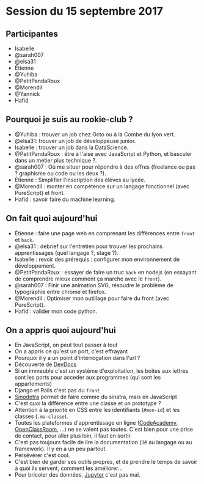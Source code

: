 # Session du 15 septembre 2017

## Participantes

- Isabelle
- @sarah007 
- @elsa31 
- Étienne
- @Yuhiba 
- @PetitPandaRoux 
- @Morendil 
- @Yannick 
- Hafid

## Pourquoi je suis au rookie-club ?

- @Yuhiba : trouver un job chez Octo ou à la Combe du lyon vert.
- @elsa31: trouver un job de développeuse junior.
- Isabelle : trouver un job dans la DataScience.
- @PetitPandaRoux : être à l'aise avec JavaScript et Python, et basculer dans un métier
  plus technique ?.
- @sarah007 : Où me situer pour répondre à des offres (freelance ou pas ? graphisme
  ou code ou les deux ?).
- Étienne : Simplifier l'inscription des élèves au lycée.
- @Morendil : monter en compétence sur un langage fonctionnel (avec PureScript)
  et front.
- Hafid : savoir faire du machine learning.

## On fait quoi aujourd'hui

- Étienne : faire une page web en comprenant les différences entre `front` et
  `back`.
- @elsa31 : debrief sur l'entretien pour trouver les prochains apprentissages
  (quel langage ?, stage ?).
- Isabelle : revoir des prérequis : configurer mon environnement de
  développement.
- @PetitPandaRoux : essayer de faire un truc `back` en nodejs (en essayant de comprendre
  mieux comment ça marche avec le `front`).
- @sarah007 : Finir une animation SVG, résoudre le problème de typographie entre
  chrome et firefox.
- @Morendil : Optimiser mon outillage pour faire du front (avec PureScript).
- Hafid : valider mon code python.


## On a appris quoi aujourd'hui

- En JavaScript, on peut tout passer à tout
- On a appris ce qu'est un port, c'est effrayant
- Pourquoi il y a un point d'interrogation dans l'url ?
- Découverte de [DevDocs](http://devdocs.io)
- Si un immeuble c'est un système d'exploitation, les boites aux lettres sont
  les ports pour acceder aux programmes (qui sont les appartements)
- Django et Rails c'est pas du `front`
- [Sinodetra](https://www.npmjs.com/package/sinodetra) permet de faire comme du
  sinatra, mais en JavaScript
- C'est quoi la différence entre une classe et un prototype ?
- Attention à la priorité en CSS entre les identifiants (`#mon-id`) et les
  classes (`.ma-classe`).
- Toutes les plateformes d'apprentissage en ligne ([CodeAcademy](https://www.codecademy.com/), [OpenClassRoom](https://openclassrooms.com/),
  ...) ne se valent pas toutes. C'est bien pour une prise de contact, pour
  aller plus loin, il faut en sortir.
- C'est pas toujours facile de lire la documentation (lié au langage ou au
  framework). Il y en a un peu partout.
- Persévérer c'est cool.
- C'est bien de garder ses outils propres, et de prendre le temps de savoir à
  quoi ils servent, comment les améliorer...
- Pour bricoler des données, [Jupyter](https://jupyter.org/) c'est pas mal.
